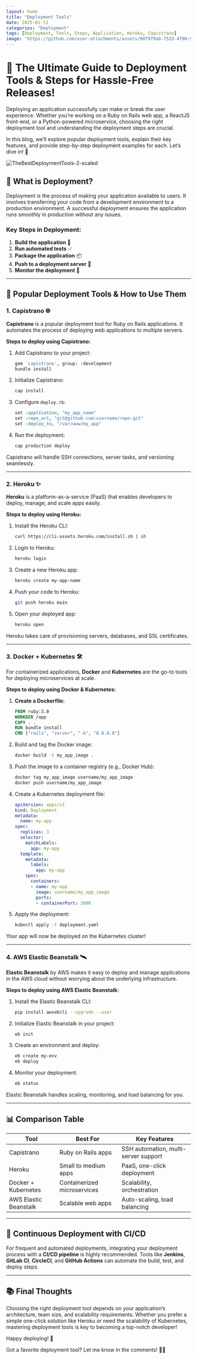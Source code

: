 ```yaml
---
layout: home
title: "Deployment Tools"
date: 2025-01-13
categories: "Deployment"
tags: [Deployment, Tools, Steps, Application, Heroku, Capistrano]
image: 'https://github.com/user-attachments/assets/60f979ab-7533-4f08-976b-872797b1b2a4'
---
```


# 🚀 The Ultimate Guide to Deployment Tools & Steps for Hassle-Free Releases!

Deploying an application successfully can make or break the user experience. Whether you’re working on a Ruby on Rails web app, a ReactJS front-end, or a Python-powered microservice, choosing the right deployment tool and understanding the deployment steps are crucial.

In this blog, we’ll explore popular deployment tools, explain their key features, and provide step-by-step deployment examples for each. Let’s dive in! 🌊

![TheBestDeploymentTools-2-scaled](https://github.com/user-attachments/assets/60f979ab-7533-4f08-976b-872797b1b2a4)

## 📡 What is Deployment?
Deployment is the process of making your application available to users. It involves transferring your code from a development environment to a production environment. A successful deployment ensures the application runs smoothly in production without any issues.

### Key Steps in Deployment:
1. **Build the application** 🏢
2. **Run automated tests** ✅
3. **Package the application** 📦
4. **Push to a deployment server** 🚄
5. **Monitor the deployment** 🔄

---

## 🔧 Popular Deployment Tools & How to Use Them

### 1. **Capistrano** 🌐
**Capistrano** is a popular deployment tool for Ruby on Rails applications. It automates the process of deploying web applications to multiple servers.

**Steps to deploy using Capistrano:**
1. Add Capistrano to your project:
   ```bash
   gem 'capistrano', group: :development
   bundle install
   ```
2. Initialize Capistrano:
   ```bash
   cap install
   ```
3. Configure `deploy.rb`:
   ```ruby
   set :application, "my_app_name"
   set :repo_url, "git@github.com:username/repo.git"
   set :deploy_to, "/var/www/my_app"
   ```
4. Run the deployment:
   ```bash
   cap production deploy
   ```
Capistrano will handle SSH connections, server tasks, and versioning seamlessly.

---

### 2. **Heroku** ✨
**Heroku** is a platform-as-a-service (PaaS) that enables developers to deploy, manage, and scale apps easily.

**Steps to deploy using Heroku:**
1. Install the Heroku CLI:
   ```bash
   curl https://cli-assets.heroku.com/install.sh | sh
   ```
2. Login to Heroku:
   ```bash
   heroku login
   ```
3. Create a new Heroku app:
   ```bash
   heroku create my-app-name
   ```
4. Push your code to Heroku:
   ```bash
   git push heroku main
   ```
5. Open your deployed app:
   ```bash
   heroku open
   ```
Heroku takes care of provisioning servers, databases, and SSL certificates.

---

### 3. **Docker + Kubernetes** 🛠️
For containerized applications, **Docker** and **Kubernetes** are the go-to tools for deploying microservices at scale.

**Steps to deploy using Docker & Kubernetes:**
1. **Create a Dockerfile:**
   ```dockerfile
   FROM ruby:3.0
   WORKDIR /app
   COPY . .
   RUN bundle install
   CMD ["rails", "server", "-b", "0.0.0.0"]
   ```
2. Build and tag the Docker image:
   ```bash
   docker build -t my_app_image .
   ```
3. Push the image to a container registry (e.g., Docker Hub):
   ```bash
   docker tag my_app_image username/my_app_image
   docker push username/my_app_image
   ```
4. Create a Kubernetes deployment file:
   ```yaml
   apiVersion: apps/v1
   kind: Deployment
   metadata:
     name: my-app
   spec:
     replicas: 3
     selector:
       matchLabels:
         app: my-app
     template:
       metadata:
         labels:
           app: my-app
       spec:
         containers:
         - name: my-app
           image: username/my_app_image
           ports:
           - containerPort: 3000
   ```
5. Apply the deployment:
   ```bash
   kubectl apply -f deployment.yaml
   ```
Your app will now be deployed on the Kubernetes cluster!

---

### 4. **AWS Elastic Beanstalk** 🛰️
**Elastic Beanstalk** by AWS makes it easy to deploy and manage applications in the AWS cloud without worrying about the underlying infrastructure.

**Steps to deploy using AWS Elastic Beanstalk:**
1. Install the Elastic Beanstalk CLI:
   ```bash
   pip install awsebcli --upgrade --user
   ```
2. Initialize Elastic Beanstalk in your project:
   ```bash
   eb init
   ```
3. Create an environment and deploy:
   ```bash
   eb create my-env
   eb deploy
   ```
4. Monitor your deployment:
   ```bash
   eb status
   ```
Elastic Beanstalk handles scaling, monitoring, and load balancing for you.

---

## 📊 Comparison Table
| Tool               | Best For                           | Key Features                         |
|--------------------|-----------------------------------|--------------------------------------|
| Capistrano         | Ruby on Rails apps                | SSH automation, multi-server support |
| Heroku             | Small to medium apps              | PaaS, one-click deployment           |
| Docker + Kubernetes| Containerized microservices       | Scalability, orchestration           |
| AWS Elastic Beanstalk | Scalable web apps               | Auto-scaling, load balancing         |

---

## 🔄 Continuous Deployment with CI/CD
For frequent and automated deployments, integrating your deployment process with a **CI/CD pipeline** is highly recommended. Tools like **Jenkins**, **GitLab CI**, **CircleCI**, and **GitHub Actions** can automate the build, test, and deploy steps.

---

## 📚 Final Thoughts
Choosing the right deployment tool depends on your application’s architecture, team size, and scalability requirements. Whether you prefer a simple one-click solution like Heroku or need the scalability of Kubernetes, mastering deployment tools is key to becoming a top-notch developer!

Happy deploying! 🚀

Got a favorite deployment tool? Let me know in the comments! 🙋‍♂️

